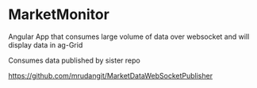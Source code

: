 # MarketMonitor
Angular App that consumes large volume of data over websocket and will display data in ag-Grid

Consumes data published by sister repo



https://github.com/mrudangit/MarketDataWebSocketPublisher

